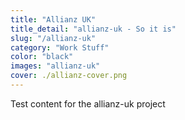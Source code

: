 ```yaml
---
title: "Allianz UK"
title_detail: "allianz-uk - So it is"
slug: "/allianz-uk"
category: "Work Stuff"
color: "black"
images: "allianz-uk"
cover: ./allianz-cover.png
---
```

Test content for the allianz-uk project
